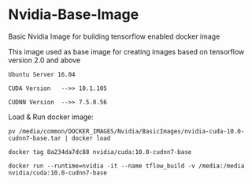 # Nvidia-Base-Image
Basic Nvidia Image for building tensorflow enabled docker image

This image used as base image for creating images based on tensorflow version 2.0 and above

```
Ubuntu Server 16.04

CUDA Version   -->> 10.1.105

CUDNN Version  -->> 7.5.0.56

```

Load & Run docker image:

```
pv /media/common/DOCKER_IMAGES/Nvidia/BasicImages/nvidia-cuda-10.0-cudnn7-base.tar | docker load

docker tag 8a234da7dc88 nvidia/cuda:10.0-cudnn7-base

docker run --runtime=nvidia -it --name tflow_build -v /media:/media nvidia/cuda:10.0-cudnn7-base
```
